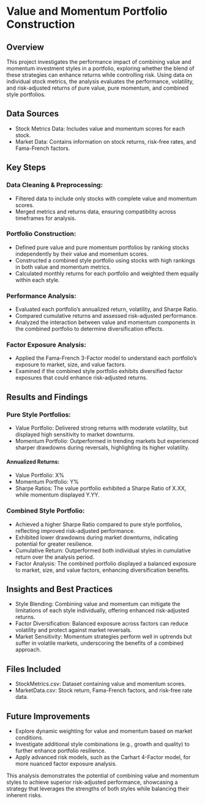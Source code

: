 # Value and Momentum Portfolio Construction

## Overview

This project investigates the performance impact of combining value and momentum investment styles in a portfolio, exploring whether the blend of these strategies can enhance returns while controlling risk. Using data on individual stock metrics, the analysis evaluates the performance, volatility, and risk-adjusted returns of pure value, pure momentum, and combined style portfolios.

## Data Sources

- Stock Metrics Data: Includes value and momentum scores for each stock.
- Market Data: Contains information on stock returns, risk-free rates, and Fama-French factors.

## Key Steps

### Data Cleaning & Preprocessing:

- Filtered data to include only stocks with complete value and momentum scores.
- Merged metrics and returns data, ensuring compatibility across timeframes for analysis.

### Portfolio Construction:

- Defined pure value and pure momentum portfolios by ranking stocks independently by their value and momentum scores.
- Constructed a combined style portfolio using stocks with high rankings in both value and momentum metrics.
- Calculated monthly returns for each portfolio and weighted them equally within each style.

### Performance Analysis:

- Evaluated each portfolio’s annualized return, volatility, and Sharpe Ratio.
- Compared cumulative returns and assessed risk-adjusted performance.
- Analyzed the interaction between value and momentum components in the combined portfolio to determine diversification effects.

### Factor Exposure Analysis:

- Applied the Fama-French 3-Factor model to understand each portfolio’s exposure to market, size, and value factors.
- Examined if the combined style portfolio exhibits diversified factor exposures that could enhance risk-adjusted returns.

## Results and Findings

### Pure Style Portfolios:

- Value Portfolio: Delivered strong returns with moderate volatility, but displayed high sensitivity to market downturns.
- Momentum Portfolio: Outperformed in trending markets but experienced sharper drawdowns during reversals, highlighting its higher volatility.

#### Annualized Returns:

- Value Portfolio: X%
- Momentum Portfolio: Y%
- Sharpe Ratios: The value portfolio exhibited a Sharpe Ratio of X.XX, while momentum displayed Y.YY.

### Combined Style Portfolio:

- Achieved a higher Sharpe Ratio compared to pure style portfolios, reflecting improved risk-adjusted performance.
- Exhibited lower drawdowns during market downturns, indicating potential for greater resilience.
- Cumulative Return: Outperformed both individual styles in cumulative return over the analysis period.
- Factor Analysis: The combined portfolio displayed a balanced exposure to market, size, and value factors, enhancing diversification benefits.

## Insights and Best Practices

- Style Blending: Combining value and momentum can mitigate the limitations of each style individually, offering enhanced risk-adjusted returns.
- Factor Diversification: Balanced exposure across factors can reduce volatility and protect against market reversals.
- Market Sensitivity: Momentum strategies perform well in uptrends but suffer in volatile markets, underscoring the benefits of a combined approach.

## Files Included

- StockMetrics.csv: Dataset containing value and momentum scores.
- MarketData.csv: Stock return, Fama-French factors, and risk-free rate data.

## Future Improvements

- Explore dynamic weighting for value and momentum based on market conditions.
- Investigate additional style combinations (e.g., growth and quality) to further enhance portfolio resilience.
- Apply advanced risk models, such as the Carhart 4-Factor model, for more nuanced factor exposure analysis.

This analysis demonstrates the potential of combining value and momentum styles to achieve superior risk-adjusted performance, showcasing a strategy that leverages the strengths of both styles while balancing their inherent risks.
